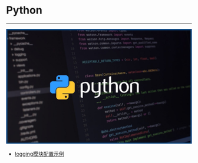 # Python

---

![Python](./images/title.jpg)

- [logging模块配置示例](/repository/Languages/Python/docs/logging模块配置示例.md#logging模块配置示例)